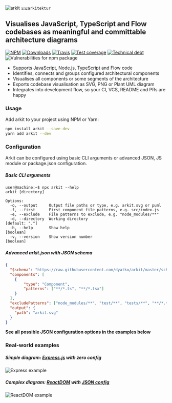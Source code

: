 <img src="https://raw.githubusercontent.com/dyatko/arkit/master/arkit.svg?sanitize=true" alt="arkit" valign="top" /> `🇸🇪arkitektur`

## Visualises JavaScript, TypeScript and Flow codebases as meaningful and committable architecture diagrams

[![NPM](https://img.shields.io/npm/v/arkit.svg?style=flat-square)](https://www.npmjs.com/package/arkit)
[![Downloads](https://img.shields.io/npm/dt/arkit.svg?style=flat-square)](https://www.npmjs.com/package/arkit)
[![Travis](https://img.shields.io/travis/dyatko/arkit.svg?style=flat-square)](https://travis-ci.org/dyatko/arkit)
[![Test coverage](https://img.shields.io/codeclimate/coverage/dyatko/arkit.svg?style=flat-square)](https://codeclimate.com/github/dyatko/arkit/code)
[![Technical debt](https://img.shields.io/codeclimate/tech-debt/dyatko/arkit.svg?style=flat-square)](https://codeclimate.com/github/dyatko/arkit/issues)
![Vulnerabilities for npm package](https://img.shields.io/snyk/vulnerabilities/npm/arkit.svg?style=flat-square)

- Supports JavaScript, Node.js, TypeScript and Flow code
- Identifies, connects and groups configured architectural components
- Visualises all components or some segments of the architecture
- Exports codebase visualisation as SVG, PNG or Plant UML diagram
- Integrates into development flow, so your CI, VCS, README and PRs are happy

### Usage

Add arkit to your project using NPM or Yarn:

```sh
npm install arkit --save-dev
yarn add arkit --dev
```

### Configuration

Arkit can be configured using basic CLI arguments or advanced JSON, JS module or package.json configuration.

##### Basic CLI arguments

```console
user@machine:~$ npx arkit --help
arkit [directory]

Options:
  -o, --output     Output file paths or type, e.g. arkit.svg or puml
  -f, --first      First component file patterns, e.g. src/index.js
  -e, --exclude    File patterns to exclude, e.g. "node_modules/**"
  -d, --directory  Working directory                              [default: "."]
  -h, --help       Show help                                           [boolean]
  -v, --version    Show version number                                 [boolean]
```

##### Advanced arkit.json with JSON schema

```json
{
  "$schema": "https://raw.githubusercontent.com/dyatko/arkit/master/schema.json",
  "components": [
    {
        "type": "Component",
        "patterns": ["**/*.ts", "**/*.tsx"]
    }
  ],
  "excludePatterns": ["node_modules/**", "test/**", "tests/**", "**/*.test.*", "**/*.spec.*"],
  "output": {
    "path": "arkit.svg"
  }
}
```

**See all possible JSON configuration options in the examples below**

### Real-world examples

##### Simple diagram: [Express.js](test/express) with zero config
![Express example](https://raw.githubusercontent.com/dyatko/arkit/master/test/express/express.svg?sanitize=true)

##### Complex diagram: [ReactDOM](test/react-dom) with [JSON config](test/react-dom/arkit.json)
![ReactDOM example](https://raw.githubusercontent.com/dyatko/arkit/master/test/react-dom/arkit.svg?sanitize=true)
